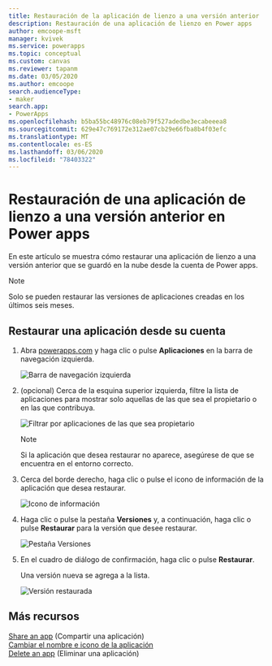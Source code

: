 ```yaml
---
title: Restauración de la aplicación de lienzo a una versión anterior | Microsoft Docs
description: Restauración de una aplicación de lienzo en Power apps
author: emcoope-msft
manager: kvivek
ms.service: powerapps
ms.topic: conceptual
ms.custom: canvas
ms.reviewer: tapanm
ms.date: 03/05/2020
ms.author: emcoope
search.audienceType:
- maker
search.app:
- PowerApps
ms.openlocfilehash: b5ba55bc48976c08eb79f527adedbe3ecabeeea8
ms.sourcegitcommit: 629e47c769172e312ae07cb29e66fba8b4f03efc
ms.translationtype: MT
ms.contentlocale: es-ES
ms.lasthandoff: 03/06/2020
ms.locfileid: "78403322"
---
```

# <a name="restore-a-canvas-app-to-a-previous-version-in-power-apps"></a>Restauración de una aplicación de lienzo a una versión anterior en Power apps
En este artículo se muestra cómo restaurar una aplicación de lienzo a una versión anterior que se guardó en la nube desde la cuenta de Power apps.

> [!NOTE]
> Solo se pueden restaurar las versiones de aplicaciones creadas en los últimos seis meses.

## <a name="restore-an-app-from-your-account"></a>Restaurar una aplicación desde su cuenta
1. Abra [powerapps.com](https://make.powerapps.com?utm_source=padocs&utm_medium=linkinadoc&utm_campaign=referralsfromdoc) y haga clic o pulse **Aplicaciones** en la barra de navegación izquierda.

    ![Barra de navegación izquierda](./media/restore-an-app/file-apps.png)

2. (opcional) Cerca de la esquina superior izquierda, filtre la lista de aplicaciones para mostrar solo aquellas de las que sea el propietario o en las que contribuya.

    ![Filtrar por aplicaciones de las que sea propietario](./media/restore-an-app/filter-list.png)

    > [!NOTE]
   > Si la aplicación que desea restaurar no aparece, asegúrese de que se encuentra en el entorno correcto.

3. Cerca del borde derecho, haga clic o pulse el icono de información de la aplicación que desea restaurar.

    ![Icono de información](./media/restore-an-app/app-options.png)

4. Haga clic o pulse la pestaña **Versiones** y, a continuación, haga clic o pulse **Restaurar** para la versión que desee restaurar.

    ![Pestaña Versiones](./media/restore-an-app/restore-button-2.png)

5. En el cuadro de diálogo de confirmación, haga clic o pulse **Restaurar**.  

    Una versión nueva se agrega a la lista.

    ![Versión restaurada](./media/restore-an-app/versions-added-2.png)

## <a name="more-resources"></a>Más recursos
[Share an app](share-app.md) (Compartir una aplicación)  
[Cambiar el nombre e icono de la aplicación](set-name-tile.md)  
[Delete an app](delete-app.md) (Eliminar una aplicación)
